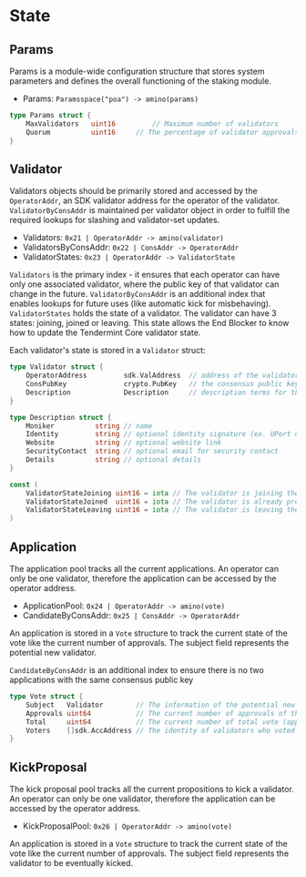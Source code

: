 <!--
order: 1
-->

# State

## Params

Params is a module-wide configuration structure that stores system parameters
and defines the overall functioning of the staking module.

- Params: `Paramsspace("poa") -> amino(params)`

```go
type Params struct {
    MaxValidators   uint16         // Maximum number of validators
    Quorum          uint16	   // The percentage of validator approvals to reach to vote a decision (new validator or kick)
}
```

## Validator

Validators objects should be primarily stored and accessed by the
`OperatorAddr`, an SDK validator address for the operator of the validator. `ValidatorByConsAddr` is maintained per validator object in order to fulfill
the required lookups for slashing and validator-set updates.

- Validators: `0x21 | OperatorAddr -> amino(validator)`
- ValidatorsByConsAddr: `0x22 | ConsAddr -> OperatorAddr`
- ValidatorStates: `0x23 | OperatorAddr -> ValidatorState`

`Validators` is the primary index - it ensures that each operator can have only one
associated validator, where the public key of that validator can change in the
future.
`ValidatorByConsAddr` is an additional index that enables lookups for future uses (like automatic kick for misbehaving).
`ValidatorStates` holds the state of a validator. The validator can have 3 states: joining, joined or leaving. This state allows the End Blocker to know how to update the Tendermint Core validator state.

Each validator's state is stored in a `Validator` struct:

```go
type Validator struct {
    OperatorAddress         sdk.ValAddress  // address of the validator's operator; bech encoded in JSON
    ConsPubKey              crypto.PubKey   // the consensus public key of the validator; bech encoded in JSON
    Description             Description     // description terms for the validator
}

type Description struct {
    Moniker          string // name
    Identity         string // optional identity signature (ex. UPort or Keybase)
    Website          string // optional website link
    SecurityContact  string // optional email for security contact
    Details          string // optional details
}

const (
	ValidatorStateJoining uint16 = iota // The validator is joining the validator set, it is not yet present in Tendermint validator set
	ValidatorStateJoined  uint16 = iota // The validator is already present in Tendermind validator set
	ValidatorStateLeaving uint16 = iota // The validator is leaving the validator set, it will leave Tendermint validator set at the end of the block
)
```

## Application

The application pool tracks all the current applications. An operator can only be one validator, therefore the application can be accessed by the operator address.

- ApplicationPool: `0x24 | OperatorAddr -> amino(vote)`
- CandidateByConsAddr: `0x25 | ConsAddr -> OperatorAddr`

An application is stored in a `Vote` structure to track the current state of the vote like the current number of approvals. The subject field represents the potential new validator.

`CandidateByConsAddr` is an additional index to ensure there is no two applications with the same consensus public key

```go
type Vote struct {
	Subject   Validator        // The information of the potential new validator
	Approvals uint64           // The current number of approvals of the application
	Total     uint64           // The current number of total vote (approval+rejection)
	Voters    []sdk.AccAddress // The identity of validators who voted so far
}
```

## KickProposal

The kick proposal pool tracks all the current propositions to kick a validator. An operator can only be one validator, therefore the application can be accessed by the operator address.

- KickProposalPool: `0x26 | OperatorAddr -> amino(vote)`

An application is stored in a `Vote` structure to track the current state of the vote like the current number of approvals. The subject field represents the validator to be eventually kicked.
